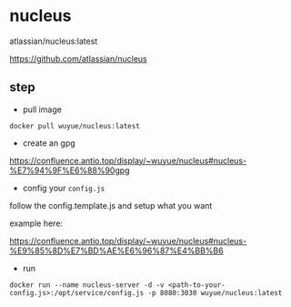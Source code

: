 # nucleus

atlassian/nucleus:latest

https://github.com/atlassian/nucleus

## step

- pull image

```
docker pull wuyue/nucleus:latest
```

- create an gpg

https://confluence.antio.top/display/~wuyue/nucleus#nucleus-%E7%94%9F%E6%88%90gpg

- config your `config.js`

follow the config.template.js and setup what you want

example here: 

https://confluence.antio.top/display/~wuyue/nucleus#nucleus-%E9%85%8D%E7%BD%AE%E6%96%87%E4%BB%B6

- run

```
docker run --name nucleus-server -d -v <path-to-your-config.js>:/opt/service/config.js -p 8080:3030 wuyue/nucleus:latest
```